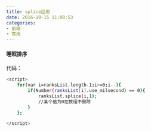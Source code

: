 ```yaml
---
title: splice应用
date: 2016-10-15 11:08:53
categories:
- 前端
- 常用
---
```


#### 睡眠排序

代码：

<!--more-->

```bash
<script>
    for(var i=ranksList.length-1;i>=0;i--){
        if(Number(ranksList[i].use_milsecond) == 0){
            ranksList.splice(i,1);
            //某个值为0在数组中删除
        }
    };

</script>
```
